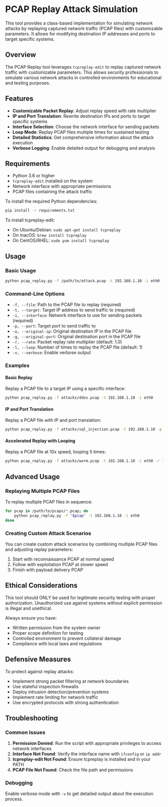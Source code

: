 # PCAP Replay Attack Simulation

This tool provides a class-based implementation for simulating network attacks by replaying captured network traffic (PCAP files) with customizable parameters. It allows for modifying destination IP addresses and ports to target specific systems.

## Overview

The PCAP Replay tool leverages `tcpreplay-edit` to replay captured network traffic with customizable parameters. This allows security professionals to simulate various network attacks in controlled environments for educational and testing purposes.

## Features

- **Customizable Packet Replay**: Adjust replay speed with rate multiplier
- **IP and Port Translation**: Rewrite destination IPs and ports to target specific systems
- **Interface Selection**: Choose the network interface for sending packets
- **Loop Mode**: Replay PCAP files multiple times for sustained testing
- **Detailed Statistics**: Get comprehensive information about the attack execution
- **Verbose Logging**: Enable detailed output for debugging and analysis

## Requirements

- Python 3.6 or higher
- `tcpreplay-edit` installed on the system
- Network interface with appropriate permissions
- PCAP files containing the attack traffic

To install the required Python dependencies:

```bash
pip install -r requirements.txt
```

To install tcpreplay-edit:
- On Ubuntu/Debian: `sudo apt-get install tcpreplay`
- On macOS: `brew install tcpreplay`
- On CentOS/RHEL: `sudo yum install tcpreplay`

## Usage

### Basic Usage

```bash
python pcap_replay.py -f /path/to/attack.pcap -t 192.168.1.10 -i eth0
```

### Command-Line Options

- `-f, --file`: Path to the PCAP file to replay (required)
- `-t, --target`: Target IP address to send traffic to (required)
- `-i, --interface`: Network interface to use for sending packets (required)
- `-p, --port`: Target port to send traffic to
- `-o, --original-ip`: Original destination IP in the PCAP file
- `-g, --original-port`: Original destination port in the PCAP file
- `-r, --rate`: Packet replay rate multiplier (default: 1.0)
- `-l, --loop`: Number of times to replay the PCAP file (default: 1)
- `-v, --verbose`: Enable verbose output

### Examples

#### Basic Replay

Replay a PCAP file to a target IP using a specific interface:

```bash
python pcap_replay.py -f attacks/ddos.pcap -t 192.168.1.10 -i eth0
```

#### IP and Port Translation

Replay a PCAP file with IP and port translation:

```bash
python pcap_replay.py -f attacks/sql_injection.pcap -t 192.168.1.10 -p 8080 -i eth0 -o 192.168.0.1 -g 80
```

#### Accelerated Replay with Looping

Replay a PCAP file at 10x speed, looping 5 times:

```bash
python pcap_replay.py -f attacks/worm.pcap -t 192.168.1.10 -i eth0 -r 10 -l 5
```

## Advanced Usage

### Replaying Multiple PCAP Files

To replay multiple PCAP files in sequence:

```bash
for pcap in /path/to/pcaps/*.pcap; do
    python pcap_replay.py -f "$pcap" -t 192.168.1.10 -i eth0
done
```

### Creating Custom Attack Scenarios

You can create custom attack scenarios by combining multiple PCAP files and adjusting replay parameters:

1. Start with reconnaissance PCAP at normal speed
2. Follow with exploitation PCAP at slower speed
3. Finish with payload delivery PCAP

## Ethical Considerations

This tool should ONLY be used for legitimate security testing with proper authorization. Unauthorized use against systems without explicit permission is illegal and unethical.

Always ensure you have:
- Written permission from the system owner
- Proper scope definition for testing
- Controlled environment to prevent collateral damage
- Compliance with local laws and regulations

## Defensive Measures

To protect against replay attacks:

- Implement strong packet filtering at network boundaries
- Use stateful inspection firewalls
- Deploy intrusion detection/prevention systems
- Implement rate limiting for network traffic
- Use encrypted protocols with strong authentication

## Troubleshooting

### Common Issues

1. **Permission Denied**: Run the script with appropriate privileges to access network interfaces
2. **Interface Not Found**: Verify the interface name with `ifconfig` or `ip addr`
3. **tcpreplay-edit Not Found**: Ensure tcpreplay is installed and in your PATH
4. **PCAP File Not Found**: Check the file path and permissions

### Debugging

Enable verbose mode with `-v` to get detailed output about the execution process.
